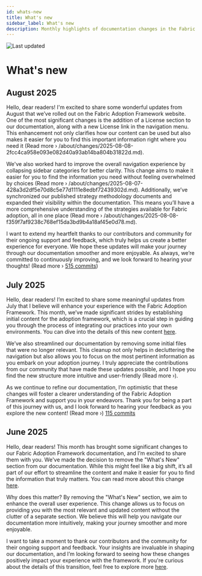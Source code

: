 ```yaml
---
id: whats-new
title: What's new
sidebar_label: What's new
description: Monthly highlights of documentation changes in the Fabric Adoption Framework.
---
```


![Last updated](https://img.shields.io/badge/last%20updated-"2025--08--08-brightgreen)

# What's new

## August 2025

Hello, dear readers! I'm excited to share some wonderful updates from August that we’ve rolled out on the Fabric Adoption Framework website. One of the most significant changes is the addition of a License section to our documentation, along with a new License link in the navigation menu. This enhancement not only clarifies how our content can be used but also makes it easier for you to find this important information right where you need it (Read more › /about/changes/2025-08-08-2fcc4ca958e093e082d40a93ab14ba804b31822d.md).

We've also worked hard to improve the overall navigation experience by collapsing sidebar categories for better clarity. This change aims to make it easier for you to find the information you need without feeling overwhelmed by choices (Read more › /about/changes/2025-08-07-428a3d2df5e70d8c5e77d1111e8edbf72439302d.md). Additionally, we’ve synchronized our published strategy methodology documents and expanded their visibility within the documentation. This means you’ll have a more comprehensive understanding of the strategies available for Fabric adoption, all in one place (Read more › /about/changes/2025-08-08-f359f7af9238c768ef15da3bd9b4a18af45e0d78.md).

I want to extend my heartfelt thanks to our contributors and community for their ongoing support and feedback, which truly helps us create a better experience for everyone. We hope these updates will make your journey through our documentation smoother and more enjoyable. As always, we’re committed to continuously improving, and we look forward to hearing your thoughts! (Read more › [515 commits](https://github.com/TheTrustedAdvisor/FabricAdoptionFramework/commits/main?since=2025-08-01&until=2025-08-31))

## July 2025

Hello, dear readers! I’m excited to share some meaningful updates from July that I believe will enhance your experience with the Fabric Adoption Framework. This month, we’ve made significant strides by establishing initial content for the adoption framework, which is a crucial step in guiding you through the process of integrating our practices into your own environments. You can dive into the details of this new content [here](https://fabricadoptionframework.com/about/changes/2025-07-20-b6ea8bd71edcd6fcab2d774df9ea7b7b415bcbc2.md).

We’ve also streamlined our documentation by removing some initial files that were no longer relevant. This cleanup not only helps in decluttering the navigation but also allows you to focus on the most pertinent information as you embark on your adoption journey. I truly appreciate the contributions from our community that have made these updates possible, and I hope you find the new structure more intuitive and user-friendly (Read more ›).

As we continue to refine our documentation, I’m optimistic that these changes will foster a clearer understanding of the Fabric Adoption Framework and support you in your endeavors. Thank you for being a part of this journey with us, and I look forward to hearing your feedback as you explore the new content! (Read more ›) [115 commits](https://github.com/TheTrustedAdvisor/FabricAdoptionFramework/commits/main?since=2025-07-01&until=2025-07-31)

## June 2025

Hello, dear readers! This month has brought some significant changes to our Fabric Adoption Framework documentation, and I’m excited to share them with you. We've made the decision to remove the "What's New" section from our documentation. While this might feel like a big shift, it’s all part of our effort to streamline the content and make it easier for you to find the information that truly matters. You can read more about this change [here](https://github.com/TheTrustedAdvisor/FabricAdoptionFramework/commits/main?since=2025-06-01&until=2025-06-30).

Why does this matter? By removing the "What's New" section, we aim to enhance the overall user experience. This change allows us to focus on providing you with the most relevant and updated content without the clutter of a separate section. We believe this will help you navigate our documentation more intuitively, making your journey smoother and more enjoyable. 

I want to take a moment to thank our contributors and the community for their ongoing support and feedback. Your insights are invaluable in shaping our documentation, and I’m looking forward to seeing how these changes positively impact your experience with the framework. If you're curious about the details of this transition, feel free to explore more [here](https://github.com/TheTrustedAdvisor/FabricAdoptionFramework/commits/main?since=2025-06-01&until=2025-06-30).
